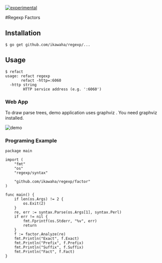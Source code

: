 [![experimental](http://badges.github.io/stability-badges/dist/experimental.svg)](http://github.com/badges/stability-badges)

#Regexp Factors

## Installation

```
$ go get github.com/ikawaha/regexp/...
```

## Usage

```
$ refact
usage: refact regexp
       refact -http=:6060
  -http string
        HTTP service address (e.g. ':6060')
```

### Web App

To draw parse trees, demo application uses graphviz . You need graphviz installed.

![demo](https://raw.githubusercontent.com/wiki/ikawaha/regexp/images/regexp_factors_demo.png)


### Programing Example

```
package main

import (
	"fmt"
	"os"
	"regexp/syntax"

	"github.com/ikawaha/regexp/factor"
)

func main() {
	if len(os.Args) != 2 {
		os.Exit(2)
	}
	re, err := syntax.Parse(os.Args[1], syntax.Perl)
	if err != nil {
		fmt.Fprintf(os.Stderr, "%v", err)
		return
	}
	f := factor.Analyze(re)
	fmt.Println("Exact", f.Exact)
	fmt.Println("Prefix", f.Prefix)
	fmt.Println("Suffix", f.Suffix)
	fmt.Println("Fact", f.Fact)
}
```
